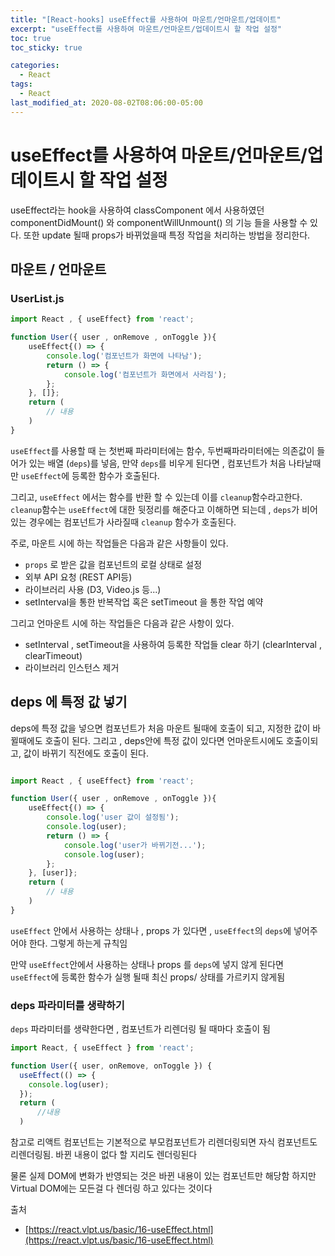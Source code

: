 ```yaml
---
title: "[React-hooks] useEffect를 사용하여 마운트/언마운트/업데이트"
excerpt: "useEffect를 사용하여 마운트/언마운트/업데이트시 할 작업 설정"
toc: true
toc_sticky: true

categories:
  - React
tags:
  - React
last_modified_at: 2020-08-02T08:06:00-05:00
---
```


# useEffect를 사용하여 마운트/언마운트/업데이트시 할 작업 설정

useEffect라는 hook을 사용하여 classComponent 에서 사용하였던 componentDidMount() 와 componentWillUnmount() 의 기능 들을 사용할 수 있다.
또한 update 될때 props가 바뀌었을때 특정 작업을 처리하는 방법을 정리한다.

## 마운트 / 언마운트

### UserList.js


```js
import React , { useEffect} from 'react';

function User({ user , onRemove , onToggle }){
    useEffect{() => {
        console.log('컴포넌트가 화면에 나타남');
        return () => {
            console.log('컴포넌트가 화면에서 사라짐');
        };
    }, []};
    return (
        // 내용
    )
}


```

`useEffect`를 사용할 때 는 첫번째 파라미터에는 함수, 두번째파라미터에는 의존값이 들어가 있는 배열 (`deps`)를 넣음, 만약 `deps`를 비우게 된다면 , 컴포넌트가 처음 나타날때만 `useEffect`에 등록한 함수가 호출된다.

그리고, `useEffect` 에서는 함수를 반환 할 수 있는데 이를 `cleanup`함수라고한다. `cleanup`함수는 `useEffect`에 대한 뒷정리를 해준다고 이해하면 되는데 , `deps`가 비어있는 경우에는 컴포넌트가 사라질때 `cleanup` 함수가 호출된다. 

주로, 마운트 시에 하는 작업들은 다음과 같은 사항들이 있다.

+ `props` 로 받은 값을 컴포넌트의 로컬 상태로 설정
+ 외부 API 요청 (REST API등)
+ 라이브러리 사용 (D3, Video.js 등...)
+ setInterval을 통한 반복작업 혹은 setTimeout 을 통한 작업 예약

그리고 언마운트 시에 하는 작업들은 다음과 같은 사항이 있다.

+ setInterval , setTimeout을 사용하여 등록한 작업들 clear 하기 (clearInterval , clearTimeout)
+ 라이브러리 인스턴스 제거


## deps 에 특정 값 넣기

deps에 특정 값을 넣으면 컴포넌트가 처음 마운트 될때에 호출이 되고, 지정한 값이 바뀔때에도 호출이 된다. 그리고 , deps안에 특정 값이 있다면 언마운트시에도 호출이되고, 값이 바뀌기 직전에도 호출이 된다. 


```js

import React , { useEffect} from 'react';

function User({ user , onRemove , onToggle }){
    useEffect{() => {
        console.log('user 값이 설정됨');
        console.log(user);
        return () => {
            console.log('user가 바뀌기전...');
            console.log(user);
        };
    }, [user]};
    return (
        // 내용
    )
}

```

`useEffect` 안에서 사용하는 상태나 , props 가 있다면 , `useEffect`의 `deps`에 넣어주어야 한다. 그렇게 하는게 규칙임

만약 `useEffect`안에서 사용하는 상태나 props 를 `deps`에 넣지 않게 된다면 `useEffect`에 등록한 함수가 실행 될때 최신 props/ 상태를 가르키지 않게됨

### deps 파라미터를 생략하기

`deps` 파라미터를 생략한다면 , 컴포넌트가 리렌더링 될 때마다 호출이 됨 

```js
import React, { useEffect } from 'react';

function User({ user, onRemove, onToggle }) {
  useEffect(() => {
    console.log(user);
  });
  return (
      //내용
  )

```

참고로 리액트 컴포넌트는 기본적으로 부모컴포넌트가 리렌더링되면 자식 컴포넌트도 리렌더링됨. 바뀐 내용이 없다 할 지리도 렌더링된다

물론 실제 DOM에 변화가 반영되는 것은 바뀐 내용이 있는 컴포넌트만 해당함 하지만 Virtual DOM에는 모든걸 다 렌더링 하고 있다는 것이다


출처
+ [https://react.vlpt.us/basic/16-useEffect.html](https://react.vlpt.us/basic/16-useEffect.html)